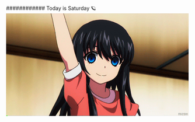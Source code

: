 ############ Today is Saturday 🪐
![natsuki](https://github.com/eiwww/eiwww/blob/main/Strike-the-Blood-Anime-minamiya-natsuki-natsuki-minamiya-1078950.gif?raw=true)

<!--
**eiwww/eiwww** is a ✨ _special_ ✨ repository because its `README.md` (this file) appears on your GitHub profile.

Here are some ideas to get you started:

- 🔭 I’m currently working on ...
- 🌱 I’m currently learning ...
- 👯 I’m looking to collaborate on ...
- 🤔 I’m looking for help with ...
- 💬 Ask me about ...
- 📫 How to reach me: ...
- 😄 Pronouns: ...
- ⚡ Fun fact: ...
-->
